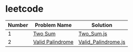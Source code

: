 # leetcode

| Number | Problem Name | Solution |
|--------------|-------------------------------|----------------------------|
| 1            | [Two Sum](https://leetcode.com/problems/two-sum/) | [Two_Sum.js](./Two_Sum.js) |
| 2            | [Valid Palindrome](https://leetcode.com/problems/valid-palindrome/description/) | [Valid_Palindrome.js](./Valid_Palindrome.js) |
